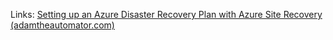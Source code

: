 Links: [Setting up an Azure Disaster Recovery Plan with Azure Site Recovery (adamtheautomator.com)](https://adamtheautomator.com/azure-disaster-recovery/#Enabling_Replication_Site_Recovery)